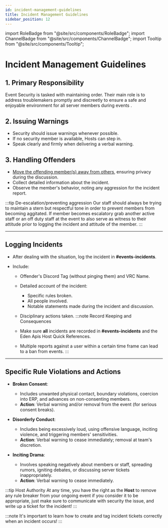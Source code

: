 ```yaml
---
id: incident-management-guidelines
title: Incident Management Guidelines
sidebar_position: 12
---
```

import RoleBadge from "@site/src/components/RoleBadge";
import ChannelBadge from "@site/src/components/ChannelBadge";
import Tooltip from "@site/src/components/Tooltip";

# Incident Management Guidelines

## 1. Primary Responsibility
 Event Security is tasked with maintaining order. Their main role is to address troublemakers promptly and discreetly to ensure a safe and enjoyable environment for all server members during events .

## 2. Issuing Warnings

   - Security should issue warnings whenever possible.
   - If no security member is available, Hosts can step in.
   - Speak clearly and firmly when delivering a verbal warning.

## 3. Handling Offenders

   - <u>Move the offending member(s) away from others</u>, ensuring privacy during the discussion.
   - Collect detailed information about the incident.
   - Observe the member's behavior, noting any aggression for the incident report.
   
:::tip De-escalation/preventing aggression
Our staff should always be trying to maintain a stern but respectful tone in order to prevent members from becoming aggitated. If member becomes escalatory grab another active staff or an off duty staff at the event to also serve as witness to their attitude prior to logging the incident and attitude of the member.
::: 

---
## Logging Incidents

   - After dealing with the situation, log the incident in **#events-incidents**.
   - Include:

     - Offender's Discord Tag (without pinging them) and VRC Name.
     - Detailed account of the incident:

       - Specific rules broken.
       - All people involved.
       - Notable statements made during the incident and discussion.

     - Disciplinary actions taken.
     :::note Record Keeping and Consequences
     - Make sure **all** incidents are recorded in **#events-incidents** and the Eden Apis Host Quick References.
     - Multiple reports against a user within a certain time frame can lead to a ban from events.
     :::

---
## Specific Rule Violations and Actions

- **Broken Consent**:

  - Includes unwanted physical contact, boundary violations, coercion into ERP, and advances on non-consenting members.
  - **Action**: Verbal warning and/or removal from the event (for serious consent breaks).

- **Disorderly Conduct**:

  - Includes being excessively loud, using offensive language, inciting violence, and triggering members' sensitivities.
  - **Action**: Verbal warning to cease immediately; removal at team's discretion.

- **Inciting Drama**:

  - Involves speaking negatively about members or staff, spreading rumors, igniting debates, or discussing server tickets inappropriately.
  - **Action**: Verbal warning to cease immediately.

:::tip Host Authority
At any time, you have the right as the **Host** to remove any rule breaker from your ongoing event if you consider it to be appropriate, just make sure to communicate with security the issue, and write up a ticket for the incident!
:::

:::note
It's important to learn how to create and tag incident tickets correctly when an incident occurs!
:::
